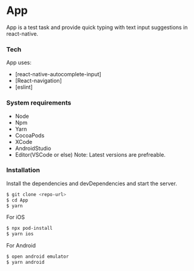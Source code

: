 # App

App is a test task and provide quick typing with text input suggestions in react-native.

### Tech

App uses:

- [react-native-autocomplete-input]
- [React-navigation]
- [eslint]

### System requirements

- Node
- Npm
- Yarn
- CocoaPods
- XCode
- AndroidStudio
- Editor(VSCode or else)
  Note: Latest versions are prefreable.

### Installation

Install the dependencies and devDependencies and start the server.

```sh
$ git clone <repo-url>
$ cd App
$ yarn
```

For iOS

```sh
$ npx pod-install
$ yarn ios
```

For Android

```sh
$ open android emulator
$ yarn android
```

